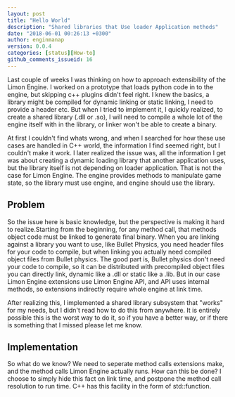 ```yaml
---
layout: post
title: "Hello World"
description: "Shared libraries that Use loader Application methods"
date: "2018-06-01 00:26:13 +0300"
author: enginmanap
version: 0.0.4
categories: [status][How-to]
github_comments_issueid: 16
---
```


Last couple of weeks I was thinking on how to approach extensibility of the Limon Engine. I worked on a prototype that loads python code in to the engine, but skipping c++ plugins didn't feel right. I knew the basics, a library might be compiled for dynamic linking or static linking, I need to provide a header etc. But when I tried to implement it, I quickly realized, to create a shared library (.dll or .so), I will need to compile a whole lot of the engine itself with in the library, or linker won't be able to create a binary. 

At first I couldn't find whats wrong, and when I searched for how these use cases are handled in C++ world, the information I find seemed right, but I couldn't make it work. I later realized the issue was, all the information I get was about creating a dynamic loading library that another application uses, but the library itself is not depending on loader application. That is not the case for Limon Engine. The engine provides methods to manipulate game state, so the library must use engine, and engine should use the library.

## Problem 
So the issue here is basic knowledge, but the perspective is making it hard to realize.Starting from the beginning, for any method call, that methods object code must be linked to generate final binary. When you are linking against a library you want to use, like Bullet Physics, you need header files for your code to compile, but when linking you actually need compiled object files from Bullet physics. The good part is, Bullet physics don't need your code to compile, so it can be distributed with precompiled object files you can directly link, dynamic like a .dll or static like a .lib. But in our case Limon Engine extensions use Limon Engine API, and API uses internal methods, so extensions indirectly require whole engine at link time.

After realizing this, I implemented a shared library subsystem that "works" for my needs, but I didn't read how to do this from anywhere. It is entirely possible this is the worst way to do it, so if you have a better way, or if there is something that  I missed please let me know.

## Implementation

So what do we know? We need to seperate method calls extensions make, and the method calls Limon Engine actually runs. How can this be done? I choose to simply hide this fact on link time, and postpone the method call resolution to run time. C++ has this facility in the form of std::function. 